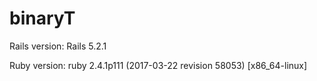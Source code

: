 # binaryT

Rails version:
Rails 5.2.1

Ruby version:
ruby 2.4.1p111 (2017-03-22 revision 58053) [x86_64-linux]






